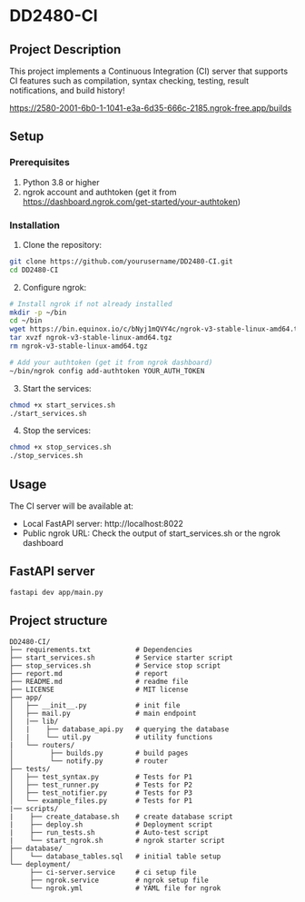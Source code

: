 # DD2480-CI

## Project Description

This project implements a Continuous Integration (CI) server that supports CI features such as compilation, syntax checking, testing, result notifications, and build history!

https://2580-2001-6b0-1-1041-e3a-6d35-666c-2185.ngrok-free.app/builds

## Setup

### Prerequisites

1. Python 3.8 or higher
2. ngrok account and authtoken (get it from https://dashboard.ngrok.com/get-started/your-authtoken)

### Installation

1. Clone the repository:

```bash
git clone https://github.com/yourusername/DD2480-CI.git
cd DD2480-CI
```

2. Configure ngrok:

```bash
# Install ngrok if not already installed
mkdir -p ~/bin
cd ~/bin
wget https://bin.equinox.io/c/bNyj1mQVY4c/ngrok-v3-stable-linux-amd64.tgz
tar xvzf ngrok-v3-stable-linux-amd64.tgz
rm ngrok-v3-stable-linux-amd64.tgz

# Add your authtoken (get it from ngrok dashboard)
~/bin/ngrok config add-authtoken YOUR_AUTH_TOKEN
```

3. Start the services:

```bash
chmod +x start_services.sh
./start_services.sh
```

4. Stop the services:

```bash
chmod +x stop_services.sh
./stop_services.sh
```

## Usage

The CI server will be available at:

- Local FastAPI server: http://localhost:8022
- Public ngrok URL: Check the output of start_services.sh or the ngrok dashboard

## FastAPI server

```bash
fastapi dev app/main.py
```

## Project structure

```
DD2480-CI/
├── requirements.txt           # Dependencies
├── start_services.sh          # Service starter script
├── stop_services.sh           # Service stop script
├── report.md                  # report
├── README.md                  # readme file
├── LICENSE                    # MIT license
├── app/
│   ├── __init__.py            # init file
│   ├── mail.py                # main endpoint
│   |── lib/
│   |    ├── database_api.py   # querying the database
│   |    └── util.py           # utility functions
|   └── routers/
│         ├── builds.py        # build pages
│         └── notify.py        # router
├── tests/
│   ├── test_syntax.py         # Tests for P1
│   ├── test_runner.py         # Tests for P2
│   ├── test_notifier.py       # Tests for P3
│   └── example_files.py       # Tests for P1
|── scripts/
|    ├── create_database.sh    # create database script
|    ├── deploy.sh             # Deployment script
|    ├── run_tests.sh          # Auto-test script
|    └── start_ngrok.sh        # ngrok starter script
├── database/
│    └── database_tables.sql   # initial table setup
└── deployment/
     ├── ci-server.service     # ci setup file
     ├── ngrok.service         # ngrok setup file
     └── ngrok.yml             # YAML file for ngrok

```
